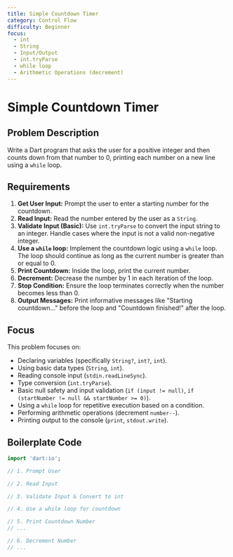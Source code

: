 ```yaml
---
title: Simple Countdown Timer
category: Control Flow
difficulty: Beginner
focus:
  - int
  - String
  - Input/Output
  - int.tryParse
  - while loop
  - Arithmetic Operations (decrement)
---
```


# Simple Countdown Timer

## Problem Description

Write a Dart program that asks the user for a positive integer and then counts down from that number to 0, printing each number on a new line using a `while` loop.

## Requirements

1.  **Get User Input:** Prompt the user to enter a starting number for the countdown.
2.  **Read Input:** Read the number entered by the user as a `String`.
3.  **Validate Input (Basic):** Use `int.tryParse` to convert the input string to an integer. Handle cases where the input is not a valid non-negative integer.
4.  **Use a `while` loop:** Implement the countdown logic using a `while` loop. The loop should continue as long as the current number is greater than or equal to 0.
5.  **Print Countdown:** Inside the loop, print the current number.
6.  **Decrement:** Decrease the number by 1 in each iteration of the loop.
7.  **Stop Condition:** Ensure the loop terminates correctly when the number becomes less than 0.
8.  **Output Messages:** Print informative messages like "Starting countdown..." before the loop and "Countdown finished!" after the loop.

## Focus

This problem focuses on:

*   Declaring variables (specifically `String?`, `int?`, `int`).
*   Using basic data types (`String`, `int`).
*   Reading console input (`stdin.readLineSync`).
*   Type conversion (`int.tryParse`).
*   Basic null safety and input validation (`if (input != null)`, `if (startNumber != null && startNumber >= 0)`).
*   Using a `while` loop for repetitive execution based on a condition.
*   Performing arithmetic operations (decrement `number--`).
*   Printing output to the console (`print`, `stdout.write`).


## Boilerplate Code

```dart
import 'dart:io';

// 1. Prompt User

// 2. Read Input

// 3. Validate Input & Convert to int

// 4. Use a while loop for countdown

// 5. Print Countdown Number
// ...

// 6. Decrement Number
// ...

```